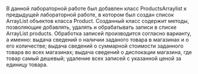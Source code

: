 ﻿В данной лабораторной работе был добавлен класс ProductsArraylist к предыдущей лабораторной работе, в котором был создан список ArrayList объектов класса Product. Созданный класс содержит методы, позволяющие добавлять, удалять и обрабатывать записи в списке ArrayList products.
Обработка записей производится согласно варианту, а именно: выдача сведений о наличии заданого товара в магазинах и о его количестве; 
выдача сведений о суммарной стоимости заданного товара во всех магазинах; выдача сведений о дислокации магазина, где товар самый дешевый;
удаление всех записей с указанной ценой за единицу товара.
